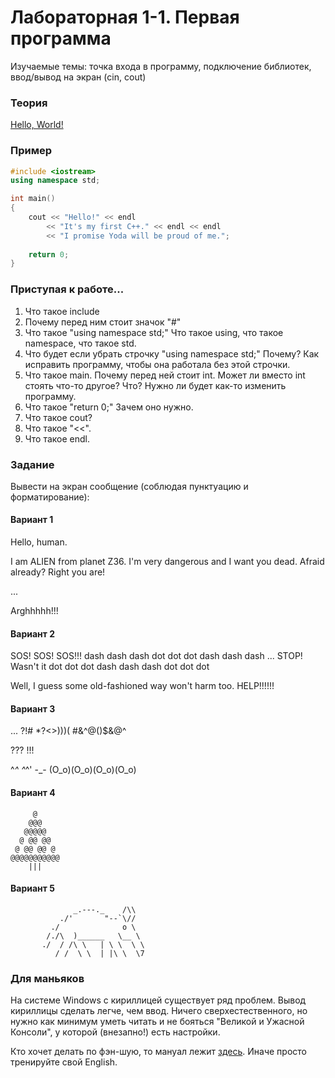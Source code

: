 # Лабораторная 1-1. Первая программа   
Изучаемые темы: точка входа в программу, подключение библиотек, ввод/вывод на экран (cin, cout)

### Теория
[Hello, World!](https://github.com/StriderAJR/StudentCpp/wiki/Hello,-World!)

### Пример

```C++
#include <iostream>
using namespace std;

int main()
{
    cout << "Hello!" << endl 
        << "It's my first C++." << endl << endl 
        << "I promise Yoda will be proud of me.";
        
    return 0;
}
```

### Приступая к работе...
1. Что такое include
1. Почему перед ним стоит значок "#"
1. Что такое "using namespace std;" Что такое using, что такое namespace, что такое std.
1. Что будет если убрать строчку "using namespace std;" Почему? Как исправить программу, чтобы она работала без этой строчки.
1. Что такое main. Почему перед ней стоит int. Может ли вместо int стоять что-то другое? Что? Нужно ли будет как-то изменить программу.
1. Что такое "return 0;" Зачем оно нужно.
1. Что такое cout?
1. Что такое "<<".
1. Что такое endl.

### Задание
Вывести на экран сообщение (соблюдая пунктуацию и форматирование):

#### Вариант 1
Hello, human.

I am ALIEN from planet Z36. I'm very dangerous and I want you dead.
Afraid already? Right you are! 

...

Arghhhhh!!!

#### Вариант 2
SOS! SOS! SOS!!!
dash dash dash dot dot dot dash dash dash
...
STOP! Wasn't it
dot dot dot dash dash dash dot dot dot

Well, I guess some old-fashioned way won't harm too.
HELP!!!!!!

#### Вариант 3
...
?!#
*?<>)))(
#&^@()$&@^

???
!!!

^_^
^_^'
-_-
(O_o)(O_o)(O_o)(O_o)

#### Вариант 4
```
     @
    @@@
   @@@@@
  @ @@ @@
 @ @@ @@ @
@@@@@@@@@@@
    |||
```
#### Вариант 5
```
              _.---._    /\\
           ./'       "--`\//
         ./              o \
        /./\  )______   \__ \
       ./  / /\ \   | \ \  \ \
          / /  \ \  | |\ \  \7
```

### Для маньяков
На системе Windows с кириллицей существует ряд проблем. Вывод кириллицы сделать легче, чем ввод. Ничего сверхестественного, но нужно как минимум уметь читать и не бояться "Великой и Ужасной Консоли", у которой (внезапно!) есть настройки.

Кто хочет делать по фэн-шую, то мануал лежит [здесь](http://cppstudio.com/post/435/). Иначе просто тренируйте свой English.
